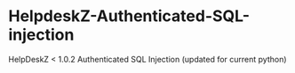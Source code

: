 # HelpdeskZ-Authenticated-SQL-injection
HelpDeskZ &lt; 1.0.2 Authenticated SQL Injection (updated for current python)
